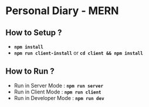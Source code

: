 # Personal Diary - MERN

## How to Setup ?
* **`npm install`**
* **`npm run client-install`** or **`cd client && npm install`**

## How to Run ?
* Run in Server Mode : **`npm run server`**
* Run in Client Mode : **`npm run client`**
* Run in Developer Mode : **`npm run dev`**
